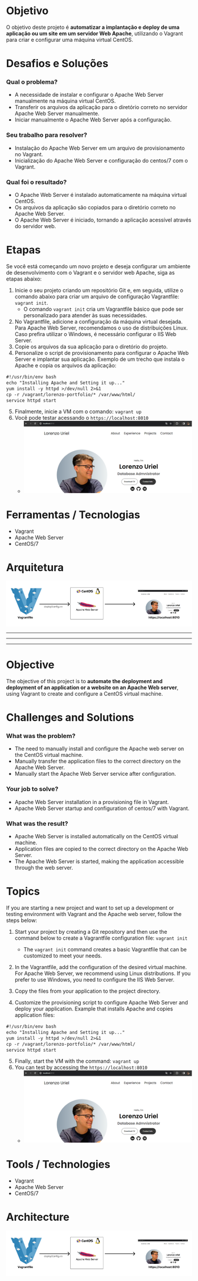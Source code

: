 # Objetivo
O objetivo deste projeto é **automatizar a implantação e deploy de uma aplicação ou um site em um servidor Web Apache**, utilizando o Vagrant para criar e configurar uma máquina virtual CentOS.

# Desafios e Soluções
### Qual o problema?
- A necessidade de instalar e configurar o Apache Web Server manualmente na máquina virtual CentOS.
- Transferir os arquivos da aplicação para o diretório correto no servidor Apache Web Server manualmente.
- Iniciar manualmente o Apache Web Server após a configuração.

### Seu trabalho para resolver?
- Instalação do Apache Web Server em um arquivo de provisionamento no Vagrant.
- Inicialização do Apache Web Server e configuração do centos/7 com o Vagrant.

### Qual foi o resultado?
- O Apache Web Server é instalado automaticamente na máquina virtual CentOS.
- Os arquivos da aplicação são copiados para o diretório correto no Apache Web Server.
- O Apache Web Server é iniciado, tornando a aplicação acessível através do servidor web.

# Etapas
Se você está começando um novo projeto e deseja configurar um ambiente de desenvolvimento com o Vagrant e o servidor web Apache, siga as etapas abaixo:

1. Inicie o seu projeto criando um repositório Git e, em seguida, utilize o comando abaixo para criar um arquivo de configuração Vagrantfile:
``vagrant init``. 
    - O comando ``vagrant init`` cria um Vagrantfile básico que pode ser personalizado para atender às suas necessidades.
2. No Vagrantfile, adicione a configuração da máquina virtual desejada. Para Apache Web Server, recomendamos o uso de distribuições Linux. Caso prefira utilizar o Windows, é necessário configurar o IIS Web Server.
3. Copie os arquivos da sua aplicação para o diretório do projeto.
4. Personalize o script de provisionamento para configurar o Apache Web Server e implantar sua aplicação. Exemplo de um trecho que instala o Apache e copia os arquivos da aplicação:
````
#!/usr/bin/env bash
echo "Installing Apache and Setting it up..."
yum install -y httpd >/dev/null 2>&1
cp -r /vagrant/lorenzo-portfolio/* /var/www/html/
service httpd start
````
5. Finalmente, inicie a VM com o comando: ``vagrant up``
6. Você pode testar acessando o ``https://localhost:8010``
    - ![example](assets/example.png)

# Ferramentas / Tecnologias
- Vagrant
- Apache Web Server
- CentOS/7

# Arquitetura
![architecture](assets/architecture.png)

---
---
---

# Objective
The objective of this project is to **automate the deployment and deployment of an application or a website on an Apache Web server**, using Vagrant to create and configure a CentOS virtual machine.

# Challenges and Solutions
### What was the problem?
- The need to manually install and configure the Apache web server on the CentOS virtual machine.
- Manually transfer the application files to the correct directory on the Apache Web Server.
- Manually start the Apache Web Server service after configuration.

### Your job to solve?
- Apache Web Server installation in a provisioning file in Vagrant.
- Apache Web Server startup and configuration of centos/7 with Vagrant.

### What was the result?
- Apache Web Server is installed automatically on the CentOS virtual machine.
- Application files are copied to the correct directory on the Apache Web Server.
- The Apache Web Server is started, making the application accessible through the web server.

# Topics
If you are starting a new project and want to set up a development or testing environment with Vagrant and the Apache web server, follow the steps below:

1. Start your project by creating a Git repository and then use the command below to create a Vagrantfile configuration file:
``vagrant init``   
    - The ``vagrant init`` command creates a basic Vagrantfile that can be customized to meet your needs. 
2. In the Vagrantfile, add the configuration of the desired virtual machine. For Apache Web Server, we recommend using Linux distributions. If you prefer to use Windows, you need to configure the IIS Web Server.

3. Copy the files from your application to the project directory.

4. Customize the provisioning script to configure Apache Web Server and deploy your application. Example that installs Apache and copies application files:
````
#!/usr/bin/env bash
echo "Installing Apache and Setting it up..."
yum install -y httpd >/dev/null 2>&1
cp -r /vagrant/lorenzo-portfolio/* /var/www/html/
service httpd start
````
5. Finally, start the VM with the command: ``vagrant up``
6. You can test by accessing the ``https://localhost:8010``
    - ![example](assets/example.png)

# Tools / Technologies
- Vagrant
- Apache Web Server
- CentOS/7

# Architecture
![architecture](assets/architecture.png)